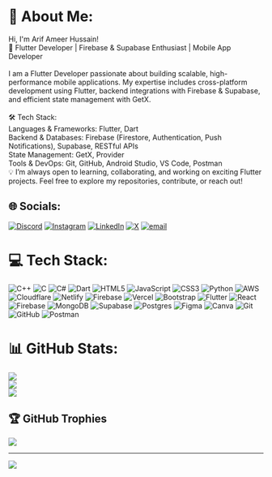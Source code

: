 # 💫 About Me:
Hi, I'm Arif Ameer Hussain!<br>🚀 Flutter Developer | Firebase & Supabase Enthusiast | Mobile App Developer<br><br>I am a Flutter Developer passionate about building scalable, high-performance mobile applications. My expertise includes cross-platform development using Flutter, backend integrations with Firebase & Supabase, and efficient state management with GetX.<br><br>🛠 Tech Stack:<br>Languages & Frameworks: Flutter, Dart<br>Backend & Databases: Firebase (Firestore, Authentication, Push Notifications), Supabase, RESTful APIs<br>State Management: GetX, Provider<br>Tools & DevOps: Git, GitHub, Android Studio, VS Code, Postman<br>💡 I’m always open to learning, collaborating, and working on exciting Flutter projects. Feel free to explore my repositories, contribute, or reach out!


## 🌐 Socials:
[![Discord](https://img.shields.io/badge/Discord-%237289DA.svg?logo=discord&logoColor=white)](https://discord.gg/3GmSskc2) [![Instagram](https://img.shields.io/badge/Instagram-%23E4405F.svg?logo=Instagram&logoColor=white)](https://instagram.com/arifameerhussain) [![LinkedIn](https://img.shields.io/badge/LinkedIn-%230077B5.svg?logo=linkedin&logoColor=white)](https://linkedin.com/in/arifameerhussain) [![X](https://img.shields.io/badge/X-black.svg?logo=X&logoColor=white)](https://x.com/@ArifAmeer_) [![email](https://img.shields.io/badge/Email-D14836?logo=gmail&logoColor=white)](mailto:arifameerhussain@gmail.com) 

# 💻 Tech Stack:
![C++](https://img.shields.io/badge/c++-%2300599C.svg?style=flat&logo=c%2B%2B&logoColor=white) ![C](https://img.shields.io/badge/c-%2300599C.svg?style=flat&logo=c&logoColor=white) ![C#](https://img.shields.io/badge/c%23-%23239120.svg?style=flat&logo=csharp&logoColor=white) ![Dart](https://img.shields.io/badge/dart-%230175C2.svg?style=flat&logo=dart&logoColor=white) ![HTML5](https://img.shields.io/badge/html5-%23E34F26.svg?style=flat&logo=html5&logoColor=white) ![JavaScript](https://img.shields.io/badge/javascript-%23323330.svg?style=flat&logo=javascript&logoColor=%23F7DF1E) ![CSS3](https://img.shields.io/badge/css3-%231572B6.svg?style=flat&logo=css3&logoColor=white) ![Python](https://img.shields.io/badge/python-3670A0?style=flat&logo=python&logoColor=ffdd54) ![AWS](https://img.shields.io/badge/AWS-%23FF9900.svg?style=flat&logo=amazon-aws&logoColor=white) ![Cloudflare](https://img.shields.io/badge/Cloudflare-F38020?style=flat&logo=Cloudflare&logoColor=white) ![Netlify](https://img.shields.io/badge/netlify-%23000000.svg?style=flat&logo=netlify&logoColor=#00C7B7) ![Firebase](https://img.shields.io/badge/firebase-%23039BE5.svg?style=flat&logo=firebase) ![Vercel](https://img.shields.io/badge/vercel-%23000000.svg?style=flat&logo=vercel&logoColor=white) ![Bootstrap](https://img.shields.io/badge/bootstrap-%238511FA.svg?style=flat&logo=bootstrap&logoColor=white) ![Flutter](https://img.shields.io/badge/Flutter-%2302569B.svg?style=flat&logo=Flutter&logoColor=white) ![React](https://img.shields.io/badge/react-%2320232a.svg?style=flat&logo=react&logoColor=%2361DAFB) ![Firebase](https://img.shields.io/badge/firebase-a08021?style=flat&logo=firebase&logoColor=ffcd34) ![MongoDB](https://img.shields.io/badge/MongoDB-%234ea94b.svg?style=flat&logo=mongodb&logoColor=white) ![Supabase](https://img.shields.io/badge/Supabase-3ECF8E?style=flat&logo=supabase&logoColor=white) ![Postgres](https://img.shields.io/badge/postgres-%23316192.svg?style=flat&logo=postgresql&logoColor=white) ![Figma](https://img.shields.io/badge/figma-%23F24E1E.svg?style=flat&logo=figma&logoColor=white) ![Canva](https://img.shields.io/badge/Canva-%2300C4CC.svg?style=flat&logo=Canva&logoColor=white) ![Git](https://img.shields.io/badge/git-%23F05033.svg?style=flat&logo=git&logoColor=white) ![GitHub](https://img.shields.io/badge/github-%23121011.svg?style=flat&logo=github&logoColor=white) ![Postman](https://img.shields.io/badge/Postman-FF6C37?style=flat&logo=postman&logoColor=white)
# 📊 GitHub Stats:
![](https://github-readme-stats.vercel.app/api?username=ArifAmeer001&theme=dark&hide_border=false&include_all_commits=true&count_private=true)<br/>
![](https://github-readme-streak-stats.herokuapp.com/?user=ArifAmeer001&theme=dark&hide_border=false)<br/>
![](https://github-readme-stats.vercel.app/api/top-langs/?username=ArifAmeer001&theme=dark&hide_border=false&include_all_commits=true&count_private=true&layout=compact)

## 🏆 GitHub Trophies
![](https://github-profile-trophy.vercel.app/?username=ArifAmeer001&theme=react&no-frame=false&no-bg=true&margin-w=4)

---
[![](https://visitcount.itsvg.in/api?id=ArifAmeer001&icon=0&color=0)](https://visitcount.itsvg.in)

<!-- Proudly created with GPRM ( https://gprm.itsvg.in ) -->
